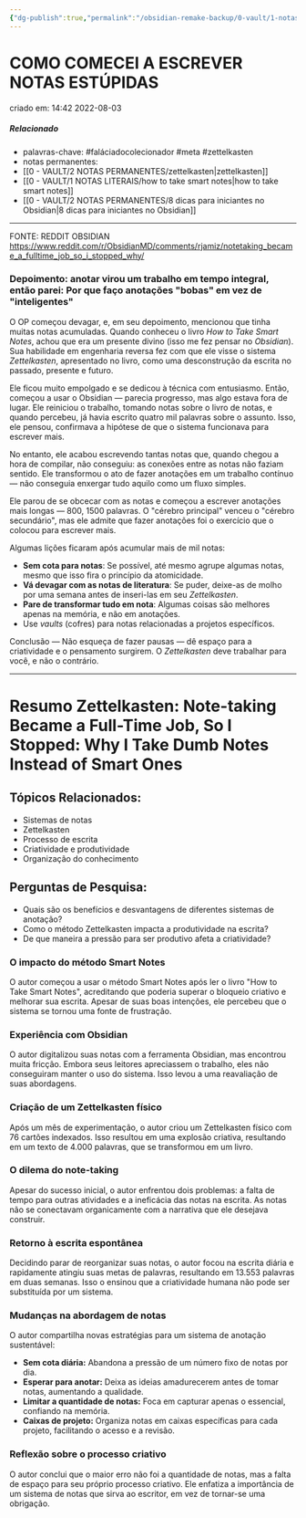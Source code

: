 ```yaml
---
{"dg-publish":true,"permalink":"/obsidian-remake-backup/0-vault/1-notas-literais/gerais-interesses/como-comecei-a-escrever-notas-estupidas/","tags":["faláciadocolecionador","meta","zettelkasten"],"dgHomeLink":true,"dgShowLocalGraph":true,"dgShowFileTree":true,"noteIcon":""}
---
```


# COMO COMECEI A ESCREVER NOTAS ESTÚPIDAS
criado em: 14:42 2022-08-03

##### Relacionado
- palavras-chave: #faláciadocolecionador #meta #zettelkasten 
- notas permanentes: 
- [[0 - VAULT/2 NOTAS PERMANENTES/zettelkasten\|zettelkasten]]
- [[0 - VAULT/1 NOTAS LITERAIS/how to take smart notes\|how to take smart notes]]
- [[0 - VAULT/2 NOTAS PERMANENTES/8 dicas para iniciantes no Obsidian\|8 dicas para iniciantes no Obsidian]]

---

FONTE: REDDIT OBSIDIAN https://www.reddit.com/r/ObsidianMD/comments/rjamiz/notetaking_became_a_fulltime_job_so_i_stopped_why/

### Depoimento: anotar virou um trabalho em tempo integral, então parei: Por que faço anotações "bobas" em vez de "inteligentes"

O OP começou devagar, e, em seu depoimento, mencionou que tinha muitas notas acumuladas. Quando conheceu o livro *How to Take Smart Notes*, achou que era um presente divino (isso me fez pensar no *Obsidian*). Sua habilidade em engenharia reversa fez com que ele visse o sistema *Zettelkasten*, apresentado no livro, como uma desconstrução da escrita no passado, presente e futuro.

Ele ficou muito empolgado e se dedicou à técnica com entusiasmo. Então, começou a usar o Obsidian — parecia progresso, mas algo estava fora de lugar. Ele reiniciou o trabalho, tomando notas sobre o livro de notas, e quando percebeu, já havia escrito quatro mil palavras sobre o assunto. Isso, ele pensou, confirmava a hipótese de que o sistema funcionava para escrever mais.

No entanto, ele acabou escrevendo tantas notas que, quando chegou a hora de compilar, não conseguiu: as conexões entre as notas não faziam sentido. Ele transformou o ato de fazer anotações em um trabalho contínuo — não conseguia enxergar tudo aquilo como um fluxo simples.

Ele parou de se obcecar com as notas e começou a escrever anotações mais longas — 800, 1500 palavras. O "cérebro principal" venceu o "cérebro secundário", mas ele admite que fazer anotações foi o exercício que o colocou para escrever mais.

Algumas lições ficaram após acumular mais de mil notas:

- **Sem cota para notas**: Se possível, até mesmo agrupe algumas notas, mesmo que isso fira o princípio da atomicidade.
- **Vá devagar com as notas de literatura**: Se puder, deixe-as de molho por uma semana antes de inseri-las em seu *Zettelkasten*.
- **Pare de transformar tudo em nota**: Algumas coisas são melhores apenas na memória, e não em anotações.
- Use *vaults* (cofres) para notas relacionadas a projetos específicos.

Conclusão — Não esqueça de fazer pausas — dê espaço para a criatividade e o pensamento surgirem. O *Zettelkasten* deve trabalhar para você, e não o contrário.

---

# Resumo Zettelkasten: Note-taking Became a Full-Time Job, So I Stopped: Why I Take Dumb Notes Instead of Smart Ones

## Tópicos Relacionados:
- Sistemas de notas
- Zettelkasten
- Processo de escrita
- Criatividade e produtividade
- Organização do conhecimento

## Perguntas de Pesquisa:
- Quais são os benefícios e desvantagens de diferentes sistemas de anotação?
- Como o método Zettelkasten impacta a produtividade na escrita?
- De que maneira a pressão para ser produtivo afeta a criatividade?

### **O impacto do método Smart Notes**
O autor começou a usar o método Smart Notes após ler o livro "How to Take Smart Notes", acreditando que poderia superar o bloqueio criativo e melhorar sua escrita. Apesar de suas boas intenções, ele percebeu que o sistema se tornou uma fonte de frustração.

### **Experiência com Obsidian**
O autor digitalizou suas notas com a ferramenta Obsidian, mas encontrou muita fricção. Embora seus leitores apreciassem o trabalho, eles não conseguiram manter o uso do sistema. Isso levou a uma reavaliação de suas abordagens.

### **Criação de um Zettelkasten físico**
Após um mês de experimentação, o autor criou um Zettelkasten físico com 76 cartões indexados. Isso resultou em uma explosão criativa, resultando em um texto de 4.000 palavras, que se transformou em um livro.

### **O dilema do note-taking**
Apesar do sucesso inicial, o autor enfrentou dois problemas: a falta de tempo para outras atividades e a ineficácia das notas na escrita. As notas não se conectavam organicamente com a narrativa que ele desejava construir.

### **Retorno à escrita espontânea**
Decidindo parar de reorganizar suas notas, o autor focou na escrita diária e rapidamente atingiu suas metas de palavras, resultando em 13.553 palavras em duas semanas. Isso o ensinou que a criatividade humana não pode ser substituída por um sistema.

### **Mudanças na abordagem de notas**
O autor compartilha novas estratégias para um sistema de anotação sustentável:
- **Sem cota diária:** Abandona a pressão de um número fixo de notas por dia.
- **Esperar para anotar:** Deixa as ideias amadurecerem antes de tomar notas, aumentando a qualidade.
- **Limitar a quantidade de notas:** Foca em capturar apenas o essencial, confiando na memória.
- **Caixas de projeto:** Organiza notas em caixas específicas para cada projeto, facilitando o acesso e a revisão.

### **Reflexão sobre o processo criativo**
O autor conclui que o maior erro não foi a quantidade de notas, mas a falta de espaço para seu próprio processo criativo. Ele enfatiza a importância de um sistema de notas que sirva ao escritor, em vez de tornar-se uma obrigação.